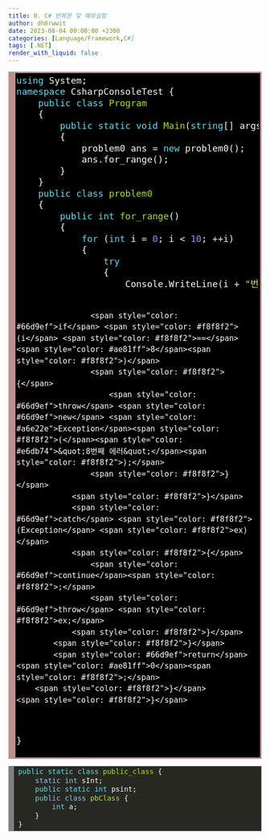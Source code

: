 ```yaml
---
title: 0. C# 반복문 및 예외실험
author: dh0rwwit
date: 2023-08-04 00:00:00 +2300
categories: [Language/Framework,C#]
tags: [.NET]
render_with_liquid: false
---
```


<div style="background: #272822; overflow:auto;width:auto;border:solid rosybrown;font-size:18px;color:#ffffff;background:#000000;border-width:.2em .2em .2em .8em;padding:.2em .10em;"><pre style="margin: 0; line-height: 125%"><span style="color: #66d9ef">using</span> <span style="color: #f8f8f2">System;</span>
<span style="color: #66d9ef">namespace</span> <span style="color: #f8f8f2">CsharpConsoleTest</span> <span style="color: #f8f8f2">{</span>
    <span style="color: #66d9ef">public</span> <span style="color: #66d9ef">class</span> <span style="color: #a6e22e">Program</span>
    <span style="color: #f8f8f2">{</span>
        <span style="color: #66d9ef">public</span> <span style="color: #66d9ef">static</span> <span style="color: #66d9ef">void</span> <span style="color: #a6e22e">Main</span><span style="color: #f8f8f2">(</span><span style="color: #66d9ef">string</span><span style="color: #f8f8f2">[]</span> <span style="color: #f8f8f2">args)</span>
        <span style="color: #f8f8f2">{</span>
            <span style="color: #f8f8f2">problem0</span> <span style="color: #f8f8f2">ans</span> <span style="color: #f8f8f2">=</span> <span style="color: #66d9ef">new</span> <span style="color: #f8f8f2">problem0();</span>
            <span style="color: #f8f8f2">ans.for_range();</span>
        <span style="color: #f8f8f2">}</span>
    <span style="color: #f8f8f2">}</span>
    <span style="color: #66d9ef">public</span> <span style="color: #66d9ef">class</span> <span style="color: #a6e22e">problem0</span> 
    <span style="color: #f8f8f2">{</span>
        <span style="color: #66d9ef">public</span> <span style="color: #66d9ef">int</span> <span style="color: #a6e22e">for_range</span><span style="color: #f8f8f2">()</span> 
        <span style="color: #f8f8f2">{</span>
            <span style="color: #66d9ef">for</span> <span style="color: #f8f8f2">(</span><span style="color: #66d9ef">int</span> <span style="color: #f8f8f2">i</span> <span style="color: #f8f8f2">=</span> <span style="color: #ae81ff">0</span><span style="color: #f8f8f2">;</span> <span style="color: #f8f8f2">i</span> <span style="color: #f8f8f2">&lt;</span> <span style="color: #ae81ff">10</span><span style="color: #f8f8f2">;</span> <span style="color: #f8f8f2">++i)</span>
            <span style="color: #f8f8f2">{</span>
                <span style="color: #66d9ef">try</span>
                <span style="color: #f8f8f2">{</span>
                    <span style="color: #f8f8f2">Console.WriteLine(i</span> <span style="color: #f8f8f2">+</span> <span style="color: #e6db74">&quot;번째 반복&quot;</span><span style="color: #f8f8f2">);</span>

                    <span style="color: #66d9ef">if</span> <span style="color: #f8f8f2">(i</span> <span style="color: #f8f8f2">==</span> <span style="color: #ae81ff">8</span><span style="color: #f8f8f2">)</span>
                    <span style="color: #f8f8f2">{</span>
                        <span style="color: #66d9ef">throw</span> <span style="color: #66d9ef">new</span> <span style="color: #a6e22e">Exception</span><span style="color: #f8f8f2">(</span><span style="color: #e6db74">&quot;8번째 에러&quot;</span><span style="color: #f8f8f2">);</span>
                    <span style="color: #f8f8f2">}</span>
                <span style="color: #f8f8f2">}</span>
                <span style="color: #66d9ef">catch</span> <span style="color: #f8f8f2">(Exception</span> <span style="color: #f8f8f2">ex)</span>
                <span style="color: #f8f8f2">{</span>
                    <span style="color: #66d9ef">continue</span><span style="color: #f8f8f2">;</span>
                    <span style="color: #66d9ef">throw</span> <span style="color: #f8f8f2">ex;</span>
                <span style="color: #f8f8f2">}</span>
            <span style="color: #f8f8f2">}</span>
            <span style="color: #66d9ef">return</span> <span style="color: #ae81ff">0</span><span style="color: #f8f8f2">;</span>
        <span style="color: #f8f8f2">}</span>
    <span style="color: #f8f8f2">}</span>
<span style="color: #f8f8f2">}</span>
</pre></div>

<div style="background: #272822; overflow:auto;width:auto;border:solid gray;border-width:.1em .1em .1em .8em;padding:.2em .6em;"><pre style="margin: 0; line-height: 125%"><span style="color: #66d9ef">public</span> <span style="color: #66d9ef">static</span> <span style="color: #66d9ef">class</span> <span style="color: #a6e22e">public_class</span> <span style="color: #f8f8f2">{</span>
    <span style="color: #66d9ef">static</span> <span style="color: #66d9ef">int</span> <span style="color: #f8f8f2">sInt;</span>
    <span style="color: #66d9ef">public</span> <span style="color: #66d9ef">static</span> <span style="color: #66d9ef">int</span> <span style="color: #f8f8f2">psint;</span>
    <span style="color: #66d9ef">public</span> <span style="color: #66d9ef">class</span> <span style="color: #a6e22e">pbClass</span> <span style="color: #f8f8f2">{</span>
        <span style="color: #66d9ef">int</span> <span style="color: #f8f8f2">a;</span>
    <span style="color: #f8f8f2">}</span>
<span style="color: #f8f8f2">}</span>
</pre></div>
